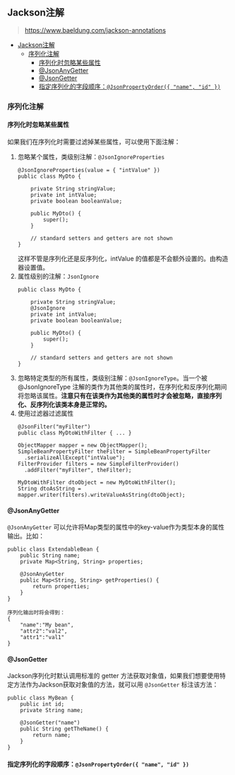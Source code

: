 
## Jackson注解

> https://www.baeldung.com/jackson-annotations

- [Jackson注解](#jackson注解)
	- [序列化注解](#序列化注解)
		- [序列化时忽略某些属性](#序列化时忽略某些属性)
		- [@JsonAnyGetter](#jsonanygetter)
		- [@JsonGetter](#jsongetter)
		- [指定序列化的字段顺序：`@JsonPropertyOrder({ "name", "id" })`](#指定序列化的字段顺序jsonpropertyorder-name-id-)


### 序列化注解

#### 序列化时忽略某些属性
如果我们在序列化时需要过滤掉某些属性，可以使用下面注解：
1. 忽略某个属性，类级别注解：`@JsonIgnoreProperties`
	```
	@JsonIgnoreProperties(value = { "intValue" })
	public class MyDto {

		private String stringValue;
		private int intValue;
		private boolean booleanValue;

		public MyDto() {
			super();
		}

		// standard setters and getters are not shown
	}
	```
	这样不管是序列化还是反序列化，intValue 的值都是不会额外设置的。由构造器设置值。
2. 属性级别的注解：`JsonIgnore`
	```
	public class MyDto {

		private String stringValue;
		@JsonIgnore
		private int intValue;
		private boolean booleanValue;

		public MyDto() {
			super();
		}

		// standard setters and getters are not shown
	}
	```
3. 忽略特定类型的所有属性，类级别注解：`@JsonIgnoreType`。当一个被 @JsonIgnoreType 注解的类作为其他类的属性时，在序列化和反序列化期间将忽略该属性。**注意只有在该类作为其他类的属性时才会被忽略，直接序列化、反序列化该类本身是正常的。**
4. 使用过滤器过滤属性
	```
	@JsonFilter("myFilter")
	public class MyDtoWithFilter { ... }

    ObjectMapper mapper = new ObjectMapper();
    SimpleBeanPropertyFilter theFilter = SimpleBeanPropertyFilter
      .serializeAllExcept("intValue");
    FilterProvider filters = new SimpleFilterProvider()
      .addFilter("myFilter", theFilter);

    MyDtoWithFilter dtoObject = new MyDtoWithFilter();
    String dtoAsString = mapper.writer(filters).writeValueAsString(dtoObject);
	```

#### @JsonAnyGetter
`@JsonAnyGetter` 可以允许将Map类型的属性中的key-value作为类型本身的属性输出。比如：
```
public class ExtendableBean {
    public String name;
    private Map<String, String> properties;

    @JsonAnyGetter
    public Map<String, String> getProperties() {
        return properties;
    }
}

序列化输出时将会得到：
{
    "name":"My bean",
    "attr2":"val2",
    "attr1":"val1"
}
```

#### @JsonGetter
Jackson序列化时默认调用标准的 getter 方法获取对象值，如果我们想要使用特定方法作为Jackson获取对象值的方法，就可以用 `@JsonGetter` 标注该方法：
```
public class MyBean {
    public int id;
    private String name;

    @JsonGetter("name")
    public String getTheName() {
        return name;
    }
}
```

#### 指定序列化的字段顺序：`@JsonPropertyOrder({ "name", "id" })`